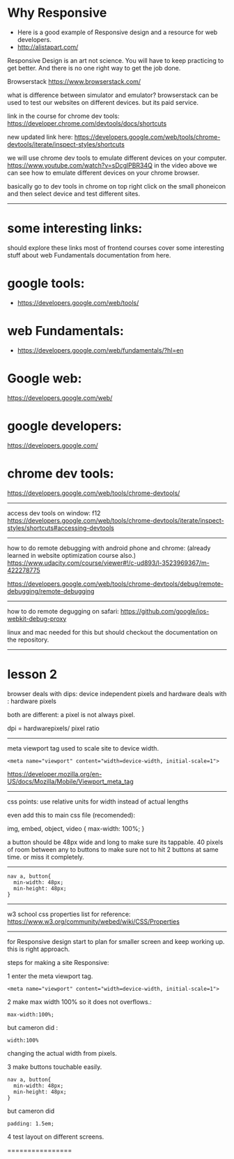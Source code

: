 Why Responsive
==============

- Here is a good example of Responsive design and a resource for web developers.
 - http://alistapart.com/

Responsive Design is an art not science. You will have to keep practicing to get better. And there is no one right way to get the job done.

Browserstack
https://www.browserstack.com/

what is difference between simulator and emulator?
browserstack can be used to test our websites on different devices. but its paid service.

link in the course for chrome dev tools:
https://developer.chrome.com/devtools/docs/shortcuts

new updated link here:
https://developers.google.com/web/tools/chrome-devtools/iterate/inspect-styles/shortcuts

we will use chrome dev tools to emulate different devices on your computer.
https://www.youtube.com/watch?v=sDcglPBR34Q
in the video above we can see how to emulate different devices on your chrome browser.

basically go to dev tools in chrome on top right click on the small phoneicon and then select device and test different sites.

---

some interesting links:
======================

should explore these links most of frontend courses cover some interesting stuff about web Fundamentals documentation from here.

google tools:
=============
- https://developers.google.com/web/tools/

web Fundamentals:
=================
- https://developers.google.com/web/fundamentals/?hl=en

Google web:
===========
https://developers.google.com/web/

google developers:
==================
https://developers.google.com/

chrome dev tools:
=================
https://developers.google.com/web/tools/chrome-devtools/

---

access dev tools on window: f12
https://developers.google.com/web/tools/chrome-devtools/iterate/inspect-styles/shortcuts#accessing-devtools

---

how to do remote debugging with android phone and chrome:
(already learned in website optimization course also.)
https://www.udacity.com/course/viewer#!/c-ud893/l-3523969367/m-422278775

https://developers.google.com/web/tools/chrome-devtools/debug/remote-debugging/remote-debugging

---

how to do remote degugging on safari:
https://github.com/google/ios-webkit-debug-proxy

linux and mac needed for this but should checkout the documentation on the repository.

---

lesson 2
========

browser deals with dips: device independent pixels
and hardware deals with : hardware pixels

  both are different: a pixel is not always pixel.

dpi = hardwarepixels/ pixel ratio

---

meta viewport tag used to scale site to device width.

```
<meta name="viewport" content="width=device-width, initial-scale=1">
```

https://developer.mozilla.org/en-US/docs/Mozilla/Mobile/Viewport_meta_tag

---

css points: use relative units for width instead of actual lengths

even add this to main css file (recomended):

img, embed, object, video {
   max-width: 100%;
 }

a button should be 48px wide and long to make sure its tappable.
40 pixels of room between any to buttons to make sure not to hit 2 buttons at same time. or miss it completely.

---
```
nav a, button{
  min-width: 48px;
  min-height: 48px;
}
```

---

w3 school css properties list for reference:
https://www.w3.org/community/webed/wiki/CSS/Properties

---

for Responsive design start to plan for smaller screen and keep working up. this is right approach.

steps for making a site Responsive:

1 enter the meta viewport tag.

```
<meta name="viewport" content="width=device-width, initial-scale=1">
```

2 make max width 100% so it does not overflows.:

```
max-width:100%;
```

but cameron did :
```
width:100%
```
changing the actual width from pixels.

3
make buttons touchable easily.
```
nav a, button{
  min-width: 48px;
  min-height: 48px;
}
```

but cameron did

```
padding: 1.5em;
```

4 test layout on different screens.

================
